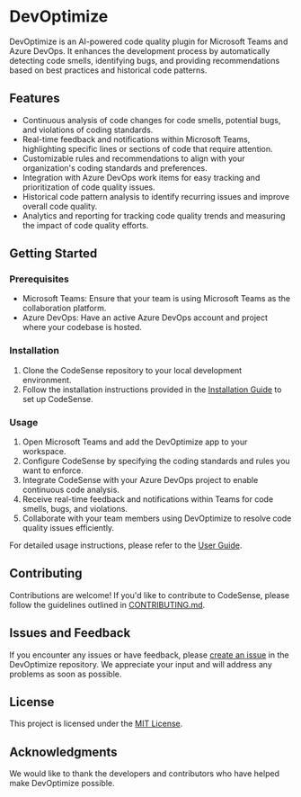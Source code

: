 # DevOptimize

DevOptimize is an AI-powered code quality plugin for Microsoft Teams and Azure DevOps. It enhances the development process by automatically detecting code smells, identifying bugs, and providing recommendations based on best practices and historical code patterns.

## Features

- Continuous analysis of code changes for code smells, potential bugs, and violations of coding standards.
- Real-time feedback and notifications within Microsoft Teams, highlighting specific lines or sections of code that require attention.
- Customizable rules and recommendations to align with your organization's coding standards and preferences.
- Integration with Azure DevOps work items for easy tracking and prioritization of code quality issues.
- Historical code pattern analysis to identify recurring issues and improve overall code quality.
- Analytics and reporting for tracking code quality trends and measuring the impact of code quality efforts.

## Getting Started

### Prerequisites

- Microsoft Teams: Ensure that your team is using Microsoft Teams as the collaboration platform.
- Azure DevOps: Have an active Azure DevOps account and project where your codebase is hosted.

### Installation

1. Clone the CodeSense repository to your local development environment.
2. Follow the installation instructions provided in the [Installation Guide](./docs/installation.md) to set up CodeSense.

### Usage

1. Open Microsoft Teams and add the DevOptimize app to your workspace.
2. Configure CodeSense by specifying the coding standards and rules you want to enforce.
3. Integrate CodeSense with your Azure DevOps project to enable continuous code analysis.
4. Receive real-time feedback and notifications within Teams for code smells, bugs, and violations.
5. Collaborate with your team members using DevOptimize to resolve code quality issues efficiently.

For detailed usage instructions, please refer to the [User Guide](./docs/user-guide.md).

## Contributing

Contributions are welcome! If you'd like to contribute to CodeSense, please follow the guidelines outlined in [CONTRIBUTING.md](./CONTRIBUTING.md).

## Issues and Feedback

If you encounter any issues or have feedback, please [create an issue]() in the DevOptimize repository. We appreciate your input and will address any problems as soon as possible.

## License

This project is licensed under the [MIT License]().

## Acknowledgments

We would like to thank the developers and contributors who have helped make DevOptimize possible.

